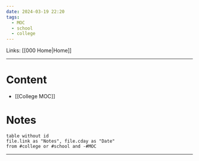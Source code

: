 ```yaml
---
date: 2024-03-19 22:20
tags:
  - MOC
  - school
  - college
---
```

Links: [[000 Home|Home]]

---
# Content
- [[College MOC]]
# Notes
```dataview
table without id
file.link as "Notes", file.cday as "Date"
from #college or #school and -#MOC
```

---
